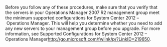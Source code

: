 <Token xmlns:xlink="http://www.w3.org/1999/xlink">Before you follow any of these procedures, make sure that you verify that the servers in your Operations Manager 2007 R2 management group meet the minimum supported configurations for System Center 2012 – Operations Manager. This will help you determine whether you need to add any new servers to your management group before you upgrade. For more information, see <externalLink xmlns="http://ddue.schemas.microsoft.com/authoring/2003/5"><linkText>Supported Configurations for System Center 2012 – Operations Manager</linkText><linkUri>http://go.microsoft.com/fwlink/p/?LinkID=219650</linkUri></externalLink>.</Token>